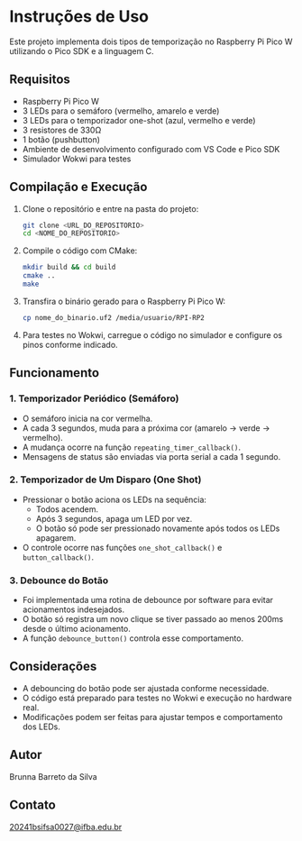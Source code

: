 # Instruções de Uso

Este projeto implementa dois tipos de temporização no Raspberry Pi Pico W utilizando o Pico SDK e a linguagem C.

## Requisitos

- Raspberry Pi Pico W
- 3 LEDs para o semáforo (vermelho, amarelo e verde)
- 3 LEDs para o temporizador one-shot (azul, vermelho e verde)
- 3 resistores de 330Ω
- 1 botão (pushbutton)
- Ambiente de desenvolvimento configurado com VS Code e Pico SDK
- Simulador Wokwi para testes

## Compilação e Execução

1. Clone o repositório e entre na pasta do projeto:
   ```sh
   git clone <URL_DO_REPOSITORIO>
   cd <NOME_DO_REPOSITORIO>
   ```
2. Compile o código com CMake:
   ```sh
   mkdir build && cd build
   cmake ..
   make
   ```
3. Transfira o binário gerado para o Raspberry Pi Pico W:
   ```sh
   cp nome_do_binario.uf2 /media/usuario/RPI-RP2
   ```
4. Para testes no Wokwi, carregue o código no simulador e configure os pinos conforme indicado.

## Funcionamento

### 1. Temporizador Periódico (Semáforo)
- O semáforo inicia na cor vermelha.
- A cada 3 segundos, muda para a próxima cor (amarelo -> verde -> vermelho).
- A mudança ocorre na função `repeating_timer_callback()`.
- Mensagens de status são enviadas via porta serial a cada 1 segundo.

### 2. Temporizador de Um Disparo (One Shot)
- Pressionar o botão aciona os LEDs na sequência:
  - Todos acendem.
  - Após 3 segundos, apaga um LED por vez.
  - O botão só pode ser pressionado novamente após todos os LEDs apagarem.
- O controle ocorre nas funções `one_shot_callback()` e `button_callback()`.

### 3. Debounce do Botão
- Foi implementada uma rotina de debounce por software para evitar acionamentos indesejados.
- O botão só registra um novo clique se tiver passado ao menos 200ms desde o último acionamento.
- A função `debounce_button()` controla esse comportamento.

## Considerações

- A debouncing do botão pode ser ajustada conforme necessidade.
- O código está preparado para testes no Wokwi e execução no hardware real.
- Modificações podem ser feitas para ajustar tempos e comportamento dos LEDs.

## Autor
Brunna Barreto da Silva

## Contato
20241bsifsa0027@ifba.edu.br
